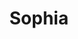 ---
title: Sophia
artigo: a
picture: /images/s/sophia1.jpg
background: /images/fundos/compose.jpg
style: style-vermelho2
description: Significado do nome Sopha
full-description: Sophia é um nome de origem grega e seu sentido literal é sabedoria. E, como não poderia ser diferente, reflete uma pessoa que gosta de pensar, questionar, filosofar! Então, se a sua pequena Sophia vive no mundo da lua, pensa que sabe tudo e vive questionando sobre as coisas, saiba que a culpa pode ser do nome que você escolheu!
---